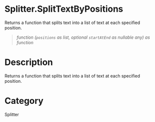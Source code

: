 ﻿# Splitter.SplitTextByPositions
Returns a function that splits text into a list of text at each specified position.
> _function (<code>positions</code> as list, optional <code>startAtEnd</code> as nullable any) as function_
# Description 
Returns a function that splits text into a list of text at each specified position.
# Category 
Splitter
